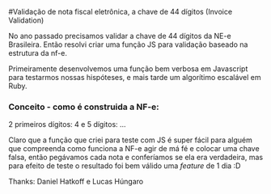 #Validação de nota fiscal eletrônica, a chave de 44 dígitos (Invoice Validation)

No ano passado precisamos validar a chave de 44 dígitos da NE-e Brasileira. Então resolvi criar uma função JS para validação baseado na estrutura da nf-e.

Primeiramente desenvolvemos uma função bem verbosa em Javascript para testarmos nossas hispóteses, e mais tarde um algorítimo escalável em Ruby.


### Conceito - como é construida a NF-e:
2 primeiros dígitos:
4 e 5 dígitos:
...

Claro que a função que criei para teste com JS é super fácil para alguém que compreenda como funciona a NF-e agir de má fé e colocar uma chave falsa, então pegávamos cada nota e conferíamos   se ela era verdadeira, mas para efeito de teste o resultado foi bem válido uma _feature_ de 1 dia :D

Thanks: Daniel Hatkoff e Lucas Húngaro
